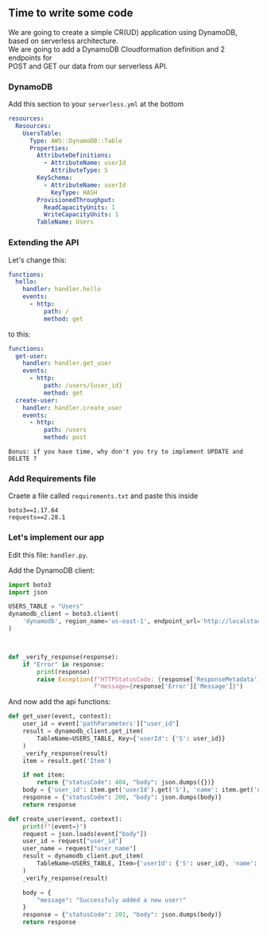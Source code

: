 ## Time to write some code

We are going to create a simple CR(UD) application using DynamoDB, based on serverless architecture.<br>
We are going to add a DynamoDB Cloudformation definition and 2 endpoints for <br>
POST and GET our data from our serverless API.

### DynamoDB

Add this section to your `serverless.yml` at the bottom

```yaml
resources:
  Resources:
    UsersTable:
      Type: AWS::DynamoDB::Table
      Properties:
        AttributeDefinitions:
          - AttributeName: userId
            AttributeType: S
        KeySchema:
          - AttributeName: userId
            KeyType: HASH
        ProvisionedThroughput:
          ReadCapacityUnits: 1
          WriteCapacityUnits: 1
        TableName: Users
```

### Extending the API

Let's change this:

```yaml
functions:
  hello:
    handler: handler.hello
    events:
      - http:
          path: /
          method: get
```

to this:

```yaml
functions:
  get-user:
    handler: handler.get_user
    events:
      - http:
          path: /users/{user_id}
          method: get
  create-user:
    handler: handler.create_user
    events:
      - http:
          path: /users
          method: post
```

`Bonus: if you have time, why don't you try to implement UPDATE and DELETE ?`

### Add Requirements file

Craete a file called `requirements.txt` and paste this inside

```
boto3==1.17.64
requests==2.28.1
```

### Let's implement our app

Edit this file: `handler.py`.<br>

Add the DynamoDB client:

```py
import boto3 
import json

USERS_TABLE = "Users"
dynamodb_client = boto3.client(
    'dynamodb', region_name='us-east-1', endpoint_url='http://localstack:4566'
)



def _verify_response(response):
    if "Error" in response:
        print(response)
        raise Exception(f"HTTPStatusCode: {response['ResponseMetadata']['HTTPStatusCode']}"
                        f"message={response['Error']['Message']}")


```

And now add the api functions:

```python
def get_user(event, context):
    user_id = event['pathParameters']["user_id"]
    result = dynamodb_client.get_item(
        TableName=USERS_TABLE, Key={'userId': {'S': user_id}}
    )
    _verify_response(result)
    item = result.get('Item')

    if not item:
        return {"statusCode": 404, "body": json.dumps({})}
    body = {'user_id': item.get('userId').get('S'), 'name': item.get('name').get('S')}
    response = {"statusCode": 200, "body": json.dumps(body)}
    return response

def create_user(event, context):
    print(f"{event=}")
    request = json.loads(event["body"])
    user_id = request["user_id"]
    user_name = request["user_name"]
    result = dynamodb_client.put_item(
        TableName=USERS_TABLE, Item={'userId': {'S': user_id}, 'name': {'S': user_name}}
    )
    _verify_response(result)

    body = {
        "message": "Successfuly added a new user!"
    }
    response = {"statusCode": 201, "body": json.dumps(body)}
    return response

```